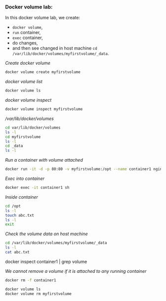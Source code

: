 
### Docker volume lab:

In this docker volume lab, we create:
- `docker volume`,
- `run` container,
- `exec` container,
- do changes,
- and then see changed in host machine `cd /var/lib/docker/volumes/myfirstvolume/_data`.  

*Create docker volume*
```bash
docker volume create myfirstvolume
```

*docker volume list*
```bash
docker volume ls
```

*docker volume inspect*
```bash
docker volume inspect myfirstvolume
```

*/var/lib/docker/volumes*

```bash
cd var/lib/docker/volumes
ls -l
cd myfirstvolume
ls -l
cd _data
ls -l
```

*Run a container with volume attached*
```bash
docker run -it -d -p 80:80 -v myfirstvolume:/opt --name container1 nginx:latest
```

*Exec into container*
```bash
docker exec -it container1 sh
```

*Inside container*
```bash
cd /opt
ls -l
touch abc.txt
ls -l
exit
```

*Check the volume data on host machine*
```bash
cd /var/lib/docker/volumes/myfirstvolume/_data
ls -l
cat abc.txt
```

docker inspect container1 | grep volume 




*We cannot remove a volume if it is attached to any running container*


```bash 
docker rm -f container1
```

```bash
docker volume ls
docker volume rm myfirstvolume
```

